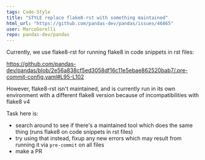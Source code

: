 ```yaml
---
tags: Code-Style
title: "STYLE replace flake8-rst with something maintained"
html_url: "https://github.com/pandas-dev/pandas/issues/46865"
user: MarcoGorelli
repo: pandas-dev/pandas
---
```


Currently, we use flake8-rst for running flake8 in code snippets in rst files:

https://github.com/pandas-dev/pandas/blob/2e56a838cf5ed3058df16c11e5ebae862520bab7/.pre-commit-config.yaml#L95-L102

However, flake8-rst isn't maintained, and is currently run in its own environment with a different flake8 version because of incompatibilities with flake8 v4

Task here is:
- search around to see if there's a maintained tool which does the same thing (runs flake8 on code snippets in rst files)
- try using that instead, fixup any new errors which may result from running it via `pre-commit` on all files
- make a PR